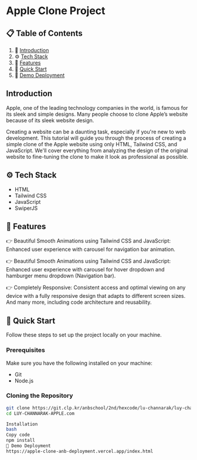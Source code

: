 # Apple Clone Project

## 📋 Table of Contents
1. 🤖 [Introduction](#introduction)
2. ⚙️ [Tech Stack](#tech-stack)
3. 🔋 [Features](#features)
4. 🤸 [Quick Start](#quick-start)
5. 🔗 [Demo Deployment](#demo-deployment)

## Introduction

Apple, one of the leading technology companies in the world, is famous for its sleek and simple designs. Many people choose to clone Apple’s website because of its sleek website design.

Creating a website can be a daunting task, especially if you're new to web development. This tutorial will guide you through the process of creating a simple clone of the Apple website using only HTML, Tailwind CSS, and JavaScript. We'll cover everything from analyzing the design of the original website to fine-tuning the clone to make it look as professional as possible.

## ⚙️ Tech Stack

- HTML
- Tailwind CSS
- JavaScript
- SwiperJS

## 🔋 Features

👉 Beautiful Smooth Animations using Tailwind CSS and JavaScript: Enhanced user experience with carousel for navigation bar animation.

👉 Beautiful Smooth Animations using Tailwind CSS and JavaScript: Enhanced user experience with carousel for hover dropdown and hamburger menu dropdown (Navigation bar).

👉 Completely Responsive: Consistent access and optimal viewing on any device with a fully responsive design that adapts to different screen sizes. And many more, including code architecture and reusability.

## 🤸 Quick Start

Follow these steps to set up the project locally on your machine.

### Prerequisites

Make sure you have the following installed on your machine:
- Git
- Node.js

### Cloning the Repository

```bash
git clone https://git.clp.kr/anbschool/2nd/hexcode/lu-channarak/luy-channarak-apple.com
cd LUY-CHANNARAK-APPLE.com

Installation
bash
Copy code
npm install
🔗 Demo Deployment
https://apple-clone-anb-deployment.vercel.app/index.html